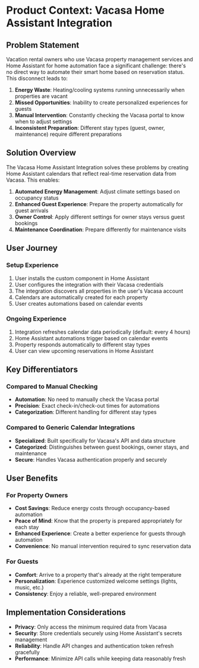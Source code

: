 # Product Context: Vacasa Home Assistant Integration

## Problem Statement
Vacation rental owners who use Vacasa property management services and Home Assistant for home automation face a significant challenge: there's no direct way to automate their smart home based on reservation status. This disconnect leads to:

1. **Energy Waste**: Heating/cooling systems running unnecessarily when properties are vacant
2. **Missed Opportunities**: Inability to create personalized experiences for guests
3. **Manual Intervention**: Constantly checking the Vacasa portal to know when to adjust settings
4. **Inconsistent Preparation**: Different stay types (guest, owner, maintenance) require different preparations

## Solution Overview
The Vacasa Home Assistant Integration solves these problems by creating Home Assistant calendars that reflect real-time reservation data from Vacasa. This enables:

1. **Automated Energy Management**: Adjust climate settings based on occupancy status
2. **Enhanced Guest Experience**: Prepare the property automatically for guest arrivals
3. **Owner Control**: Apply different settings for owner stays versus guest bookings
4. **Maintenance Coordination**: Prepare differently for maintenance visits

## User Journey

### Setup Experience
1. User installs the custom component in Home Assistant
2. User configures the integration with their Vacasa credentials
3. The integration discovers all properties in the user's Vacasa account
4. Calendars are automatically created for each property
5. User creates automations based on calendar events

### Ongoing Experience
1. Integration refreshes calendar data periodically (default: every 4 hours)
2. Home Assistant automations trigger based on calendar events
3. Property responds automatically to different stay types
4. User can view upcoming reservations in Home Assistant

## Key Differentiators

### Compared to Manual Checking
- **Automation**: No need to manually check the Vacasa portal
- **Precision**: Exact check-in/check-out times for automations
- **Categorization**: Different handling for different stay types

### Compared to Generic Calendar Integrations
- **Specialized**: Built specifically for Vacasa's API and data structure
- **Categorized**: Distinguishes between guest bookings, owner stays, and maintenance
- **Secure**: Handles Vacasa authentication properly and securely

## User Benefits

### For Property Owners
- **Cost Savings**: Reduce energy costs through occupancy-based automation
- **Peace of Mind**: Know that the property is prepared appropriately for each stay
- **Enhanced Experience**: Create a better experience for guests through automation
- **Convenience**: No manual intervention required to sync reservation data

### For Guests
- **Comfort**: Arrive to a property that's already at the right temperature
- **Personalization**: Experience customized welcome settings (lights, music, etc.)
- **Consistency**: Enjoy a reliable, well-prepared environment

## Implementation Considerations
- **Privacy**: Only access the minimum required data from Vacasa
- **Security**: Store credentials securely using Home Assistant's secrets management
- **Reliability**: Handle API changes and authentication token refresh gracefully
- **Performance**: Minimize API calls while keeping data reasonably fresh
